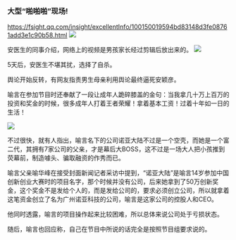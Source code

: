 ### 大型“啪啪啪”现场!
https://fsight.qq.com/insight/excellentInfo/100150019594bd83148d3fe08761add3e1c90b58.html
![](https://mmbiz.qpic.cn/mmbiz_jpg/t0pCxBFKgQAsYPX2bVS5m8UeaXJwdm0Wnb84IEbqp0DQCanawn8rAt09w4fX0Kx2yghnEhzJicJnBaAP0xY0Lpw/640)

安医生的同事介绍，网络上的视频是男孩家长经过剪辑后放出来的。
![](https://mmbiz.qpic.cn/mmbiz_jpg/t0pCxBFKgQAsYPX2bVS5m8UeaXJwdm0WpndmHYlQlER6LFGFLaX0fHicje6jQVyJGXVNlylhAXvjwtNl2qX6AyQ/640)

5天后，安医生不堪其扰，选择了自杀。

舆论开始反转，有网友指责男生母亲利用舆论最终逼死安颖彦。

喻言在参加节目时还奉献了一段让成年人跪碎膝盖的金句：当我拿几十万上百万的投资和奖金的时候，很多成年人打着王者荣耀！拿着基本工资！过着十年如一日的生活！

![](https://mmbiz.qpic.cn/mmbiz_jpg/t0pCxBFKgQAsYPX2bVS5m8UeaXJwdm0Wy2yFt4eC14dALOXJS8Xiavl9AQRN1Qe4lAPPjfBng8l9Qd8HPH16WYA/640)

不过很快，就有人指出，喻言名下的公司诺亚大陆不过是一个空壳，而她是一个富二代，其拥有7家公司的父亲，才是幕后大BOSS，这不过是一场大人把小孩推到荧幕前，制造噱头、骗取融资的作秀而已。

喻言父亲喻华峰在接受封面新闻记者采访中提到，“诺亚大陆”是喻言14岁参加中国创新创业大赛时的项目名字，那个时候并没有公司，后来她拿到了50万创新奖金，这个奖金不是发给个人的，而是发给公司的，要求必须创立公司，所以就拿着这笔资金创立了名为广州诺亚科技的公司，喻言是这家公司的控股人和CEO。

他同时透露，喻言的项目操作起来比较困难，所以总体来说公司处于亏损状态。

随后，喻言也回应称，自己在节目中所说的话完全是按照节目组要求说的。
